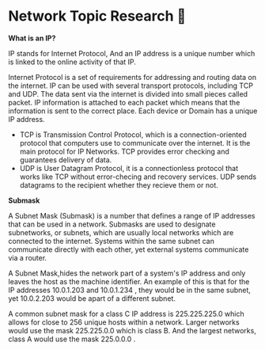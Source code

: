 # Network Topic Research :taco: 

**What is an IP?**

IP stands for Internet Protocol, And an IP address is a unique number which is linked to the online activity of that IP. 

Internet Protocol is a set of requirements for addressing and routing data on the internet. IP can be used with several transport protocols, including TCP and UDP. The data sent via the internet is divided into small pieces called packet. IP information is attached to each packet which means that the information is sent to the correct place. Each device or Domain has a unique IP address.

* TCP is Transmission Control Protocol, which is a connection-oriented protocol that computers use to communicate over the internet. It is the main protocol for IP Networks. TCP provides error checking and guarantees delivery of data. 
* UDP is User Datagram Protocol, it is a connectionless protocol that works like TCP without error-checing and recovery services. UDP sends datagrams to the recipient whether they recieve them or not. 

**Submask**

A Subnet Mask (Submask) is a number that defines a range of IP addresses that can be used in a network. Submasks are used to designate subnetworks, or subnets, which are usually local networks which are connected to the internet. Systems within the same subnet can communicate directly with each other, yet external systems communicate via a router. 

A Subnet Mask,hides the network part of a system's IP address and only leaves the host as the machine identifier. An example of this is that for the IP addresses 10.0.1.203 and 10.0.1.234 , they would be in the same subnet, yet 10.0.2.203 would be apart of a different subnet. 

A common subnet mask for a class C IP address is 225.225.225.0 which allows for close to 256 unique hosts within a network. Larger networks would use the mask 225.225.0.0 which is class B. And the largest networks, class A would use the mask 225.0.0.0 .

